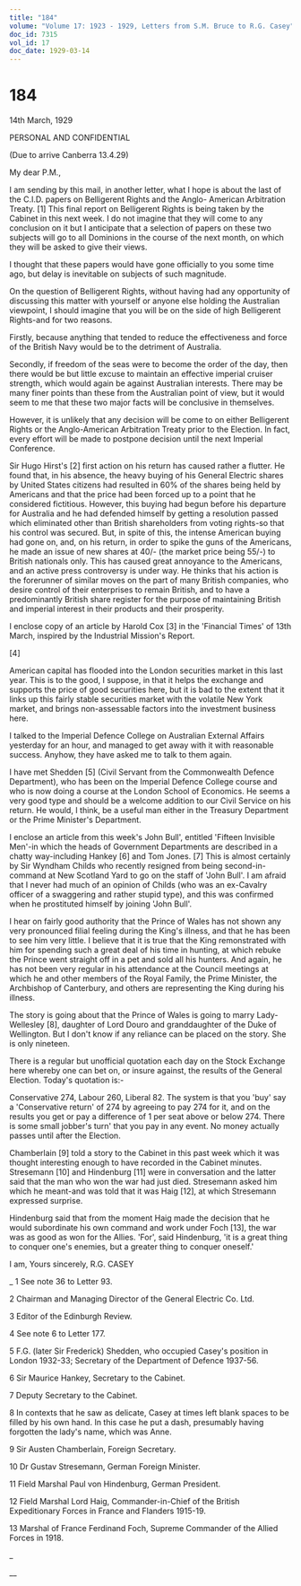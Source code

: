 ```yaml
---
title: "184"
volume: "Volume 17: 1923 - 1929, Letters from S.M. Bruce to R.G. Casey"
doc_id: 7315
vol_id: 17
doc_date: 1929-03-14
---
```


# 184

14th March, 1929

PERSONAL AND CONFIDENTIAL

(Due to arrive Canberra 13.4.29)

My dear P.M.,

I am sending by this mail, in another letter, what I hope is about the last of the C.I.D. papers on Belligerent Rights and the Anglo- American Arbitration Treaty. [1] This final report on Belligerent Rights is being taken by the Cabinet in this next week. I do not imagine that they will come to any conclusion on it but I anticipate that a selection of papers on these two subjects will go to all Dominions in the course of the next month, on which they will be asked to give their views.

I thought that these papers would have gone officially to you some time ago, but delay is inevitable on subjects of such magnitude.

On the question of Belligerent Rights, without having had any opportunity of discussing this matter with yourself or anyone else holding the Australian viewpoint, I should imagine that you will be on the side of high Belligerent Rights-and for two reasons.

Firstly, because anything that tended to reduce the effectiveness and force of the British Navy would be to the detriment of Australia.

Secondly, if freedom of the seas were to become the order of the day, then there would be but little excuse to maintain an effective imperial cruiser strength, which would again be against Australian interests. There may be many finer points than these from the Australian point of view, but it would seem to me that these two major facts will be conclusive in themselves.

However, it is unlikely that any decision will be come to on either Belligerent Rights or the Anglo-American Arbitration Treaty prior to the Election. In fact, every effort will be made to postpone decision until the next Imperial Conference.

Sir Hugo Hirst's [2] first action on his return has caused rather a flutter. He found that, in his absence, the heavy buying of his General Electric shares by United States citizens had resulted in 60% of the shares being held by Americans and that the price had been forced up to a point that he considered fictitious. However, this buying had begun before his departure for Australia and he had defended himself by getting a resolution passed which eliminated other than British shareholders from voting rights-so that his control was secured. But, in spite of this, the intense American buying had gone on, and, on his return, in order to spike the guns of the Americans, he made an issue of new shares at 40/- (the market price being 55/-) to British nationals only. This has caused great annoyance to the Americans, and an active press controversy is under way. He thinks that his action is the forerunner of similar moves on the part of many British companies, who desire control of their enterprises to remain British, and to have a predominantly British share register for the purpose of maintaining British and imperial interest in their products and their prosperity.

I enclose copy of an article by Harold Cox [3] in the 'Financial Times' of 13th March, inspired by the Industrial Mission's Report.

[4]

American capital has flooded into the London securities market in this last year. This is to the good, I suppose, in that it helps the exchange and supports the price of good securities here, but it is bad to the extent that it links up this fairly stable securities market with the volatile New York market, and brings non-assessable factors into the investment business here.

I talked to the Imperial Defence College on Australian External Affairs yesterday for an hour, and managed to get away with it with reasonable success. Anyhow, they have asked me to talk to them again.

I have met Shedden [5] (Civil Servant from the Commonwealth Defence Department), who has been on the Imperial Defence College course and who is now doing a course at the London School of Economics. He seems a very good type and should be a welcome addition to our Civil Service on his return. He would, I think, be a useful man either in the Treasury Department or the Prime Minister's Department.

I enclose an article from this week's John Bull', entitled 'Fifteen Invisible Men'-in which the heads of Government Departments are described in a chatty way-including Hankey [6] and Tom Jones. [7] This is almost certainly by Sir Wyndham Childs who recently resigned from being second-in-command at New Scotland Yard to go on the staff of 'John Bull'. I am afraid that I never had much of an opinion of Childs (who was an ex-Cavalry officer of a swaggering and rather stupid type), and this was confirmed when he prostituted himself by joining 'John Bull'.

I hear on fairly good authority that the Prince of Wales has not shown any very pronounced filial feeling during the King's illness, and that he has been to see him very little. I believe that it is true that the King remonstrated with him for spending such a great deal of his time in hunting, at which rebuke the Prince went straight off in a pet and sold all his hunters. And again, he has not been very regular in his attendance at the Council meetings at which he and other members of the Royal Family, the Prime Minister, the Archbishop of Canterbury, and others are representing the King during his illness.

The story is going about that the Prince of Wales is going to marry Lady-Wellesley [8], daughter of Lord Douro and granddaughter of the Duke of Wellington. But I don't know if any reliance can be placed on the story. She is only nineteen.

There is a regular but unofficial quotation each day on the Stock Exchange here whereby one can bet on, or insure against, the results of the General Election. Today's quotation is:-

Conservative 274, Labour 260, Liberal 82. The system is that you 'buy' say a 'Conservative return' of 274 by agreeing to pay 274 for it, and on the results you get or pay a difference of 1 per seat above or below 274. There is some small jobber's turn' that you pay in any event. No money actually passes until after the Election.

Chamberlain [9] told a story to the Cabinet in this past week which it was thought interesting enough to have recorded in the Cabinet minutes. Stresemann [10] and Hindenburg [11] were in conversation and the latter said that the man who won the war had just died. Stresemann asked him which he meant-and was told that it was Haig [12], at which Stresemann expressed surprise.

Hindenburg said that from the moment Haig made the decision that he would subordinate his own command and work under Foch [13], the war was as good as won for the Allies. 'For', said Hindenburg, 'it is a great thing to conquer one's enemies, but a greater thing to conquer oneself.'

I am, Yours sincerely, R.G. CASEY 

_ 1 See note 36 to Letter 93.

2 Chairman and Managing Director of the General Electric Co. Ltd.

3 Editor of the Edinburgh Review.

4 See note 6 to Letter 177.

5 F.G. (later Sir Frederick) Shedden, who occupied Casey's position in London 1932-33; Secretary of the Department of Defence 1937-56.

6 Sir Maurice Hankey, Secretary to the Cabinet.

7 Deputy Secretary to the Cabinet.

8 In contexts that he saw as delicate, Casey at times left blank spaces to be filled by his own hand. In this case he put a dash, presumably having forgotten the lady's name, which was Anne.

9 Sir Austen Chamberlain, Foreign Secretary.

10 Dr Gustav Stresemann, German Foreign Minister.

11 Field Marshal Paul von Hindenburg, German President.

12 Field Marshal Lord Haig, Commander-in-Chief of the British Expeditionary Forces in France and Flanders 1915-19.

13 Marshal of France Ferdinand Foch, Supreme Commander of the Allied Forces in 1918.

_

__
